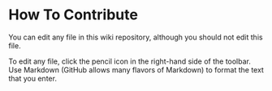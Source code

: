 # How To Contribute

You can edit any file in this wiki repository, although you should not edit
this file.

To edit any file, click the pencil icon in the right-hand side of the toolbar.
Use Markdown (GitHub allows many flavors of Markdown) to format the text that
you enter.

